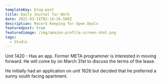 ```yaml
---
templateKey: blog-post
title: Daily Journal for Work
date: 2022-03-31T02:14:24.508Z
description: Record Keeping for Open Deals
featuredpost: true
featuredimage: /img/amazon-profile-screen-shot.png
tags:
  - Studio
---
```

Unit 1420 - Has an app. Former META programmer is interested in moving forward. He will come by on March 31st to discuss the terms of the lease. 

He initially had an application on unit 1626 but decided that he preferred a sunny south facing apartment.